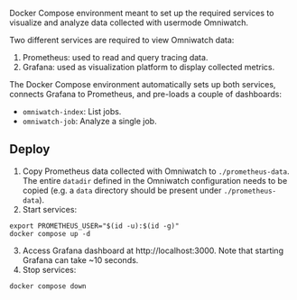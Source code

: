 Docker Compose environment meant to set up the required services to visualize
and analyze data collected with usermode Omniwatch.

Two different services are required to view Omniwatch data:
 1. Prometheus: used to read and query tracing data.
 2. Grafana: used as visualization platform to display collected metrics.

The Docker Compose environment automatically sets up both services, connects
Grafana to Prometheus, and pre-loads a couple of dashboards:
 - `omniwatch-index`: List jobs.
 - `omniwatch-job`: Analyze a single job.

## Deploy

1. Copy Prometheus data collected with Omniwatch to `./prometheus-data`. The
   entire `datadir` defined in the Omniwatch configuration needs to be copied
   (e.g. a `data` directory should be present under `./prometheus-data`).
2. Start services:
```
export PROMETHEUS_USER="$(id -u):$(id -g)"
docker compose up -d
```
3. Access Grafana dashboard at http://localhost:3000. Note that starting
   Grafana can take ~10 seconds.
4. Stop services:
```
docker compose down
```
